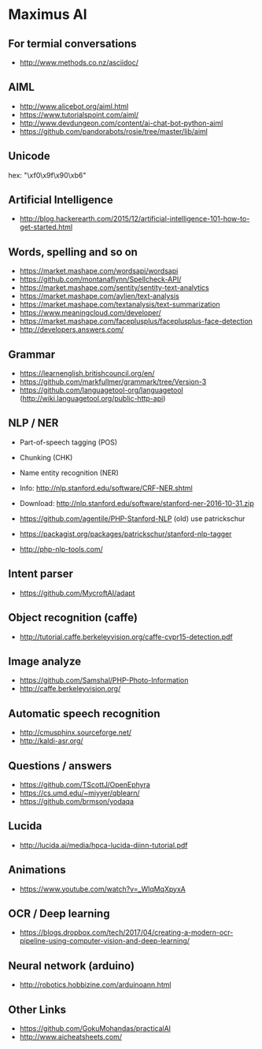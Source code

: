 # Maximus AI

## For termial conversations

- <http://www.methods.co.nz/asciidoc/>

## AIML

- <http://www.alicebot.org/aiml.html>
- <https://www.tutorialspoint.com/aiml/>
- <http://www.devdungeon.com/content/ai-chat-bot-python-aiml>
- <https://github.com/pandorabots/rosie/tree/master/lib/aiml>

## Unicode

hex: "\xf0\x9f\x90\xb6"

## Artificial Intelligence

- <http://blog.hackerearth.com/2015/12/artificial-intelligence-101-how-to-get-started.html>

## Words, spelling and so on

- <https://market.mashape.com/wordsapi/wordsapi>
- <https://github.com/montanaflynn/Spellcheck-API/>
- <https://market.mashape.com/sentity/sentity-text-analytics>
- <https://market.mashape.com/aylien/text-analysis>
- <https://market.mashape.com/textanalysis/text-summarization>
- <https://www.meaningcloud.com/developer/>
- <https://market.mashape.com/faceplusplus/faceplusplus-face-detection>
- <http://developers.answers.com/>

## Grammar

- <https://learnenglish.britishcouncil.org/en/>
- <https://github.com/markfullmer/grammark/tree/Version-3>
- <https://github.com/languagetool-org/languagetool> (<http://wiki.languagetool.org/public-http-api>)

## NLP / NER

- Part-of-speech tagging (POS)
- Chunking (CHK)
- Name entity recognition (NER)
- Info: <http://nlp.stanford.edu/software/CRF-NER.shtml>
- Download: <http://nlp.stanford.edu/software/stanford-ner-2016-10-31.zip>

- <https://github.com/agentile/PHP-Stanford-NLP> (old) use patrickschur
- <https://packagist.org/packages/patrickschur/stanford-nlp-tagger>
- <http://php-nlp-tools.com/>

## Intent parser

- <https://github.com/MycroftAI/adapt>

## Object recognition (caffe)

- <http://tutorial.caffe.berkeleyvision.org/caffe-cvpr15-detection.pdf>

## Image analyze

- <https://github.com/Samshal/PHP-Photo-Information>
- <http://caffe.berkeleyvision.org/>

## Automatic speech recognition

- <http://cmusphinx.sourceforge.net/>
- <http://kaldi-asr.org/>

## Questions / answers

- <https://github.com/TScottJ/OpenEphyra>
- <https://cs.umd.edu/~miyyer/qblearn/>
- <https://github.com/brmson/yodaqa>

## Lucida

- <http://lucida.ai/media/hpca-lucida-djinn-tutorial.pdf>

## Animations

- <https://www.youtube.com/watch?v=_WlqMqXpyxA>

## OCR / Deep learning

- <https://blogs.dropbox.com/tech/2017/04/creating-a-modern-ocr-pipeline-using-computer-vision-and-deep-learning/>

## Neural network (arduino)

- <http://robotics.hobbizine.com/arduinoann.html>

## Other Links

- <https://github.com/GokuMohandas/practicalAI>
- <http://www.aicheatsheets.com/>
